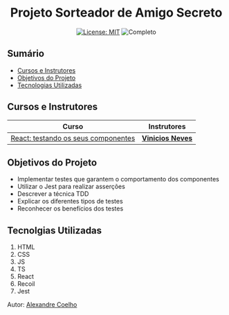 <h1 align="center"> Projeto Sorteador de Amigo Secreto </h1>

<div align="center">

  <a href="https://github.com/coelhoalexandre/projeto-alura-sas/blob/master/LICENSE" target="_blank"><img src="https://img.shields.io/badge/License-MIT-yellow.svg" alt="License: MIT"></a> <img src="https://img.shields.io/badge/Completo-lightgreen.svg" alt="Completo">

</div>

## Sumário

- [Cursos e Instrutores](#cursos-e-instrutores)
- [Objetivos do Projeto](#objetivos-do-projeto)
- [Tecnologias Utilizadas](#tecnolgias-utilizadas)

## Cursos e Instrutores

|Curso|Instrutores|
|---|---|
|[React: testando os seus componentes](https://cursos.alura.com.br/course/react-testando-componentes)|[**Vinicios Neves**](https://github.com/viniciosneves)|


## Objetivos do Projeto

- Implementar testes que garantem o comportamento dos componentes
- Utilizar o Jest para realizar asserções
- Descrever a técnica TDD
- Explicar os diferentes tipos de testes
- Reconhecer os benefícios dos testes

## Tecnolgias Utilizadas

1. HTML
2. CSS
3. JS
4. TS
5. React
6. Recoil
7. Jest

Autor: [Alexandre Coelho](https://github.com/coelhoalexandre)
